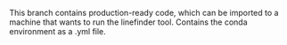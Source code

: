 This branch contains production-ready code, which can be imported to a machine that wants to run the linefinder tool. Contains the conda environment as a .yml file.
